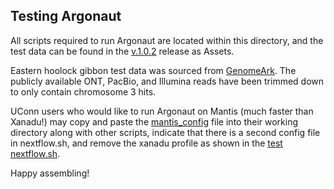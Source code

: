 ## Testing Argonaut

All scripts required to run Argonaut are located within this directory, and the test data can be found in the [v.1.0.2](https://github.com/emilytrybulec/argonaut/releases/tag/v.1.0.2) release as Assets. 

Eastern hoolock gibbon test data was sourced from [GenomeArk](https://www.genomeark.org/genomeark-all/Hoolock_leuconedys.html). The publicly available ONT, PacBio, and Illumina reads have been trimmed down to only contain chromosome 3 hits.

UConn users who would like to run Argonaut on Mantis (much faster than Xanadu!) may copy and paste the [mantis_config](https://github.com/emilytrybulec/argonaut/blob/main/test_run/mantis_config) file into their working directory along with other scripts, indicate that there is a second config file in nextflow.sh, and remove the xanadu profile as shown in the [test nextflow.sh](https://github.com/emilytrybulec/argonaut/blob/v.1.0.2/test_run/nextflow.sh).

Happy assembling!
